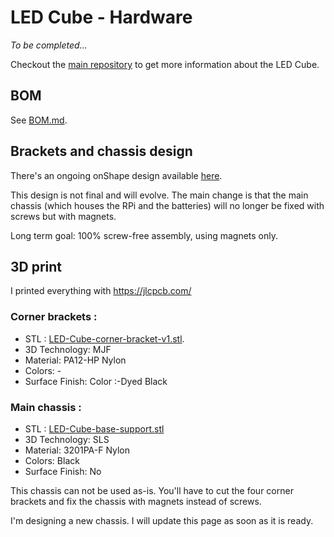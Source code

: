 LED Cube - Hardware
===================

_To be completed..._

Checkout the [main repository](https://github.com/francoisgeorgy/led-cube) to get more information about the LED Cube.

BOM
---

See [BOM.md](BOM.md).

Brackets and chassis design
---------------------------

There's an ongoing onShape design available [here](https://cad.onshape.com/documents/eb233c4f247d5269fe5ad74c/w/e5c8d36a0c3e44b3f1d693f6/e/4bf935a9030cdb6dc0eedcf4?renderMode=0&uiState=65ca1be860cfac3fed548dd4).

This design is not final and will evolve. The main change is that the main chassis (which houses the RPi and the batteries)
will no longer be fixed with screws but with magnets. 

Long term goal: 100% screw-free assembly, using magnets only.

3D print
--------

I printed everything with https://jlcpcb.com/

### Corner brackets : 

- STL : [LED-Cube-corner-bracket-v1.stl](3d-print%2FLED-Cube-corner-bracket-v1.stl).
- 3D Technology: MJF
- Material: PA12-HP Nylon
- Colors: -
- Surface Finish: Color :-Dyed Black

### Main chassis : 

- STL : [LED-Cube-base-support.stl](3d-print%2FLED-Cube-base-support.stl)
- 3D Technology: SLS
- Material: 3201PA-F Nylon
- Colors: Black
- Surface Finish: No

This chassis can not be used as-is. You'll have to cut the four corner brackets and fix the chassis with magnets instead of screws. 

I'm designing a new chassis. I will update this page as soon as it is ready. 